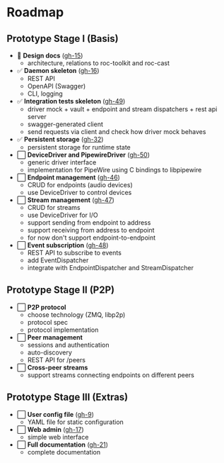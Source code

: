 # Roadmap

## Prototype Stage I (Basis)

- :construction: **Design docs** ([gh-15][gh-15])
    - architecture, relations to roc-toolkit and roc-cast
- :white_check_mark: **Daemon skeleton** ([gh-16][gh-16])
    - REST API
    - OpenAPI (Swagger)
    - CLI, logging
- :white_check_mark: **Integration tests skeleton** ([gh-49][gh-49])
    - driver mock + vault + endpoint and stream dispatchers + rest api server
    - swagger-generated client
    - send requests via client and check how driver mock behaves
- :white_check_mark: **Persistent storage** ([gh-32][gh-32])
    - persistent storage for runtime state
- :white_large_square: **DeviceDriver and PipewireDriver** ([gh-50][gh-50])
    - generic driver interface
    - implementation for PipeWire using C bindings to libpipewire
- :white_large_square: **Endpoint management** ([gh-46][gh-46])
    - CRUD for endpoints (audio devices)
    - use DeviceDriver to control devices
- :white_large_square: **Stream management** ([gh-47][gh-47])
    - CRUD for streams
    - use DeviceDriver for I/O
    - support sending from endpoint to address
    - support receiving from address to endpoint
    - for now don't support endpoint-to-endpoint
- :white_large_square: **Event subscription** ([gh-48][gh-48])
    - REST API to subscribe to events
    - add EventDispatcher
    - integrate with EndpointDispatcher and StreamDispatcher

[gh-15]: https://github.com/roc-streaming/rocd/issues/15
[gh-16]: https://github.com/roc-streaming/rocd/issues/16
[gh-32]: https://github.com/roc-streaming/rocd/issues/32
[gh-46]: https://github.com/roc-streaming/rocd/issues/46
[gh-47]: https://github.com/roc-streaming/rocd/issues/47
[gh-49]: https://github.com/roc-streaming/rocd/issues/49
[gh-50]: https://github.com/roc-streaming/rocd/issues/50

## Prototype Stage II (P2P)

- :white_large_square: **P2P protocol**
    - choose technology (ZMQ, libp2p)
    - protocol spec
    - protocol implementation
- :white_large_square: **Peer management**
    - sessions and authentication
    - auto-discovery
    - REST API for /peers
- :white_large_square: **Cross-peer streams**
    - support streams connecting endpoints on different peers

## Prototype Stage III (Extras)

- :white_large_square: **User config file** ([gh-9][gh-9])
    - YAML file for static configuration
- :white_large_square: **Web admin** ([gh-17][gh-17])
    - simple web interface
- :white_large_square: **Full documentation** ([gh-21][gh-21])
    - complete documentation

[gh-9]: https://github.com/roc-streaming/rocd/issues/9
[gh-17]: https://github.com/roc-streaming/rocd/issues/17
[gh-21]: https://github.com/roc-streaming/rocd/issues/21
[gh-48]: https://github.com/roc-streaming/rocd/issues/48

